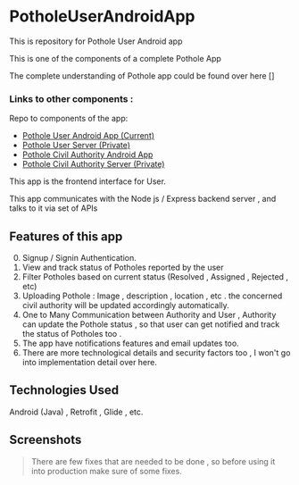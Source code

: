 # PotholeUserAndroidApp
This is repository for Pothole User Android app

This is one of the components of a complete Pothole App 

The complete understanding of Pothole app could be found over here []

### Links to other components : 

Repo to components of the app:
- [Pothole User Android App (Current)](https://github.com/harshitshah4/PotholeUserAndroidApp)
- [Pothole User Server (Private)](https://github.com/harshitshah4/PotholeUserServer)
- [Pothole Civil Authority Android App](https://github.com/harshitshah4/PotholeCivilAuthorityAndroidApp)
- [Pothole Civil Authority Server (Private)](https://github.com/harshitshah4/PotholeCivilAuthorityServer)

This app is the frontend interface for User.

This app communicates with the Node js / Express backend server , and talks to it via set of APIs 


## Features of this app
0) Signup / Signin Authentication.
1) View and track status of Potholes reported by the user
2) Filter Potholes based on current status  (Resolved , Assigned  , Rejected , etc)
3) Uploading Pothole : Image , description , location , etc . the concerned civil authority will be updated accordingly automatically.
4) One to Many Communication between Authority and User , Authority can update the Pothole status , so that user can get notified and track the status of Potholes too .
5) The app have notifications features and email updates too.
6) There are more technological details and security factors too , I won't go into implementation detail over here.

## Technologies Used

Android (Java) , Retrofit , Glide , etc.

## Screenshots


> There are few fixes that are needed to be done , so before using it into production make sure of some fixes.
